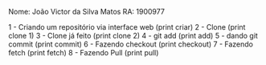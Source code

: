 Nome: João Victor da Silva Matos RA: 1900977

1 - Criando um repositório via interface web (print criar)
2 - Clone (print clone 1)
3 - Clone já feito (print clone 2)
4 - git add (print add)
5 - dando git commit (print commit)
6 - Fazendo checkout (print checkout)
7 - Fazendo fetch (print fetch)
8 - Fazendo Pull (print pull)

